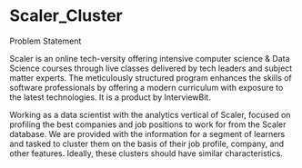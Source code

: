# Scaler_Cluster

Problem Statement

Scaler is an online tech-versity offering intensive computer science & Data Science courses through live classes delivered by tech leaders and subject matter experts. The meticulously structured program enhances the skills of software professionals by offering a modern curriculum with exposure to the latest technologies. It is a product by InterviewBit.

Working as a data scientist with the analytics vertical of Scaler, focused on profiling the best companies and job positions to work for from the Scaler database. We are provided with the information for a segment of learners and tasked to cluster them on the basis of their job profile, company, and other features. Ideally, these clusters should have similar characteristics.
